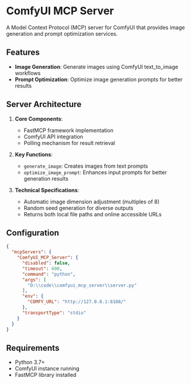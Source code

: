 # ComfyUI MCP Server

A Model Context Protocol (MCP) server for ComfyUI that provides image generation and prompt optimization services.

## Features

- **Image Generation**: Generate images using ComfyUI text_to_image workflows
- **Prompt Optimization**: Optimize image generation prompts for better results

## Server Architecture

1. **Core Components**:
   - FastMCP framework implementation
   - ComfyUI API integration
   - Polling mechanism for result retrieval

2. **Key Functions**:
   - `generate_image`: Creates images from text prompts
   - `optimize_image_prompt`: Enhances input prompts for better generation results

3. **Technical Specifications**:
   - Automatic image dimension adjustment (multiples of 8)
   - Random seed generation for diverse outputs
   - Returns both local file paths and online accessible URLs

## Configuration

```json
{
  "mcpServers": {
    "ComfyUI_MCP_Server": {
      "disabled": false,
      "timeout": 600,
      "command": "python",
      "args": [
        "D:\\code\\comfyui_mcp_server\\server.py"
      ],
      "env": {
        "COMFY_URL": "http://127.0.0.1:8188/"
      },
      "transportType": "stdio"
    }
  }
}
```

## Requirements

- Python 3.7+
- ComfyUI instance running
- FastMCP library installed